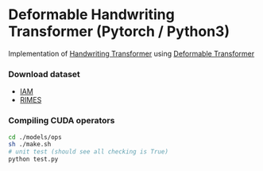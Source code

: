 # Deformable Handwriting Transformer (Pytorch / Python3)

Implementation of [Handwriting Transformer](https://arxiv.org/pdf/2104.03964.pdf) using [Deformable Transformer](https://arxiv.org/pdf/2010.04159.pdf)

### Download dataset
* [IAM](https://drive.google.com/file/d/1-aMqoCeq-sEfydBJd64VeBMuGnHKtKvp/view?usp=sharing)
* [RIMES](https://drive.google.com/file/d/13Zf7tsXSILDQ2el7wBY1jelRQiK_z-Ju/view?usp=sharing)

### Compiling CUDA operators
```bash
cd ./models/ops
sh ./make.sh
# unit test (should see all checking is True)
python test.py
```
